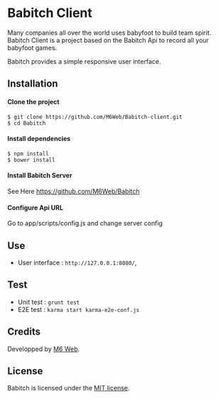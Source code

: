 # Babitch Client

Many companies all over the world uses babyfoot to build team spirit. Babitch Client is a project based on the Babitch Api to record all your babyfoot games.

Babitch provides a simple responsive user interface.

## Installation

#### Clone the project

```
$ git clone https://github.com/M6Web/Babitch-client.git
$ cd Babitch
```

#### Install dependencies

```
$ npm install
$ bower install
```

#### Install Babitch Server

See Here https://github.com/M6Web/Babitch

#### Configure Api URL

Go to app/scripts/config.js and change server config

## Use

* User interface : `http://127.0.0.1:8080/`,

## Test

* Unit test : `grunt test`
* E2E test : `karma start karma-e2e-conf.js`
 
## Credits

Developped by [M6 Web](http://tech.m6web.fr/).  

## License

Babitch is licensed under the [MIT license](LICENSE).

